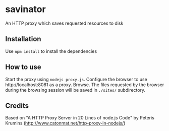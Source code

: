 savinator
=========

An HTTP proxy which saves requested resources to disk

Installation
------------

Use ``npm install`` to install the dependencies

How to use
----------

Start the proxy using ``nodejs proxy.js``. Configure the browser to use http://localhost:8081 as a proxy. Browse.
The files requested by the browser during the browsing session will be saved in ``./sites/`` subdirectory.


Credits
-------

Based on "A HTTP Proxy Server in 20 Lines of node.js Code" by Peteris Krumins
(http://www.catonmat.net/http-proxy-in-nodejs/)
